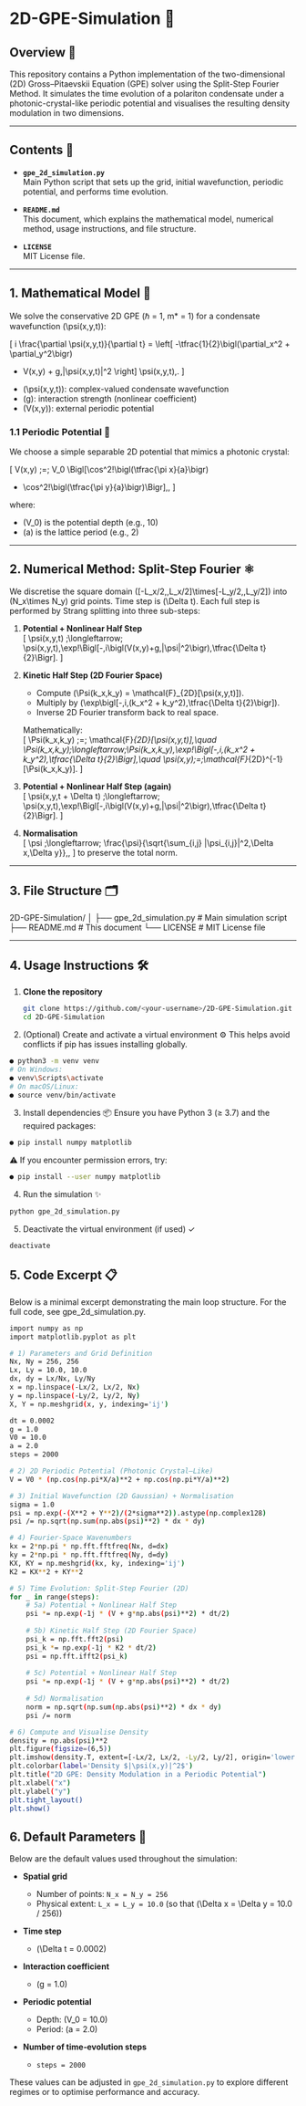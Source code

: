 # 2D-GPE-Simulation 🚀

## Overview 🌟

This repository contains a Python implementation of the two-dimensional (2D) Gross–Pitaevskii Equation (GPE) solver using the Split-Step Fourier Method. It simulates the time evolution of a polariton condensate under a photonic-crystal-like periodic potential and visualises the resulting density modulation in two dimensions.

---

## Contents 📂

- **`gpe_2d_simulation.py`**  
  Main Python script that sets up the grid, initial wavefunction, periodic potential, and performs time evolution.

- **`README.md`**  
  This document, which explains the mathematical model, numerical method, usage instructions, and file structure.

- **`LICENSE`**  
  MIT License file.

---

## 1. Mathematical Model 📐

We solve the conservative 2D GPE (ℏ = 1, m* = 1) for a condensate wavefunction \(\psi(x,y,t)\):

\[
i \frac{\partial \psi(x,y,t)}{\partial t}
= \left[ -\tfrac{1}{2}\bigl(\partial_x^2 + \partial_y^2\bigr)
+ V(x,y) + g\,|\psi(x,y,t)|^2 \right] \psi(x,y,t)\,.
\]

- \(\psi(x,y,t)\): complex-valued condensate wavefunction  
- \(g\): interaction strength (nonlinear coefficient)  
- \(V(x,y)\): external periodic potential  

### 1.1 Periodic Potential 📏

We choose a simple separable 2D potential that mimics a photonic crystal:

\[
V(x,y) \;=\; V_0 \Bigl[\cos^2\!\bigl(\tfrac{\pi x}{a}\bigr) 
+ \cos^2\!\bigl(\tfrac{\pi y}{a}\bigr)\Bigr]\,,
\]

where:  
- \(V_0\) is the potential depth (e.g., 10)  
- \(a\) is the lattice period (e.g., 2)

---

## 2. Numerical Method: Split-Step Fourier ⚛️

We discretise the square domain \([-L_x/2,\,L_x/2]\times[-L_y/2,\,L_y/2]\) into \(N_x\times N_y\) grid points. Time step is \(\Delta t\). Each full step is performed by Strang splitting into three sub-steps:

1. **Potential + Nonlinear Half Step**  
   \[
   \psi(x,y,t) 
   \;\longleftarrow\; 
   \psi(x,y,t)\,\exp\!\Bigl[-\,i\bigl(V(x,y)+g\,|\psi|^2\bigr)\,\tfrac{\Delta t}{2}\Bigr].
   \]

2. **Kinetic Half Step (2D Fourier Space)**  
   - Compute \(\Psi(k_x,k_y) = \mathcal{F}_{2D}[\psi(x,y,t)]\).  
   - Multiply by \(\exp\bigl[-\,i\,(k_x^2 + k_y^2)\,\tfrac{\Delta t}{2}\bigr]\).  
   - Inverse 2D Fourier transform back to real space.  

   Mathematically:  
   \[
   \Psi(k_x,k_y) \;=\; \mathcal{F}_{2D}[\psi(x,y,t)],\quad
   \Psi(k_x,k_y)\;\longleftarrow\;\Psi(k_x,k_y)\,\exp\!\Bigl[-\,i\,(k_x^2 + k_y^2)\,\tfrac{\Delta t}{2}\Bigr],\quad
   \psi(x,y)\;=\;\mathcal{F}_{2D}^{-1}[\Psi(k_x,k_y)].
   \]

3. **Potential + Nonlinear Half Step (again)**  
   \[
   \psi(x,y,t + \Delta t) 
   \;\longleftarrow\; 
   \psi(x,y,t)\,\exp\!\Bigl[-\,i\bigl(V(x,y)+g\,|\psi|^2\bigr)\,\tfrac{\Delta t}{2}\Bigr].
   \]

4. **Normalisation**  
   \[
   \psi \;\longleftarrow\; 
   \frac{\psi}{\sqrt{\sum_{i,j} |\psi_{i,j}|^2\,\Delta x\,\Delta y}}\,,
   \]
   to preserve the total norm.

---

## 3. File Structure 🗂️

2D-GPE-Simulation/
│
├── gpe_2d_simulation.py # Main simulation script
├── README.md # This document
└── LICENSE # MIT License file

---

## 4. Usage Instructions 🛠️

1. **Clone the repository**  
   ```bash
   git clone https://github.com/<your-username>/2D-GPE-Simulation.git
   cd 2D-GPE-Simulation
2. (Optional) Create and activate a virtual environment ⚙️
This helps avoid conflicts if pip has issues installing globally.
```bash
● python3 -m venv venv
# On Windows:
● venv\Scripts\activate
# On macOS/Linux:
● source venv/bin/activate
```
3. Install dependencies 📦
Ensure you have Python 3 (≥ 3.7) and the required packages:
```bash
● pip install numpy matplotlib
```
⚠️ If you encounter permission errors, try:
```bash
● pip install --user numpy matplotlib
```
4. Run the simulation ✨
```bash
python gpe_2d_simulation.py
```
5. Deactivate the virtual environment (if used) ✓
```bash
deactivate
```
## 5. Code Excerpt 📋
Below is a minimal excerpt demonstrating the main loop structure. For the full code, see gpe_2d_simulation.py.
```bash
import numpy as np
import matplotlib.pyplot as plt

# 1) Parameters and Grid Definition
Nx, Ny = 256, 256
Lx, Ly = 10.0, 10.0
dx, dy = Lx/Nx, Ly/Ny
x = np.linspace(-Lx/2, Lx/2, Nx)
y = np.linspace(-Ly/2, Ly/2, Ny)
X, Y = np.meshgrid(x, y, indexing='ij')

dt = 0.0002
g = 1.0
V0 = 10.0
a = 2.0
steps = 2000

# 2) 2D Periodic Potential (Photonic Crystal–Like)
V = V0 * (np.cos(np.pi*X/a)**2 + np.cos(np.pi*Y/a)**2)

# 3) Initial Wavefunction (2D Gaussian) + Normalisation
sigma = 1.0
psi = np.exp(-(X**2 + Y**2)/(2*sigma**2)).astype(np.complex128)
psi /= np.sqrt(np.sum(np.abs(psi)**2) * dx * dy)

# 4) Fourier-Space Wavenumbers
kx = 2*np.pi * np.fft.fftfreq(Nx, d=dx)
ky = 2*np.pi * np.fft.fftfreq(Ny, d=dy)
KX, KY = np.meshgrid(kx, ky, indexing='ij')
K2 = KX**2 + KY**2

# 5) Time Evolution: Split-Step Fourier (2D)
for _ in range(steps):
    # 5a) Potential + Nonlinear Half Step
    psi *= np.exp(-1j * (V + g*np.abs(psi)**2) * dt/2)
    
    # 5b) Kinetic Half Step (2D Fourier Space)
    psi_k = np.fft.fft2(psi)
    psi_k *= np.exp(-1j * K2 * dt/2)
    psi = np.fft.ifft2(psi_k)
    
    # 5c) Potential + Nonlinear Half Step
    psi *= np.exp(-1j * (V + g*np.abs(psi)**2) * dt/2)
    
    # 5d) Normalisation
    norm = np.sqrt(np.sum(np.abs(psi)**2) * dx * dy)
    psi /= norm

# 6) Compute and Visualise Density
density = np.abs(psi)**2
plt.figure(figsize=(6,5))
plt.imshow(density.T, extent=[-Lx/2, Lx/2, -Ly/2, Ly/2], origin='lower', cmap='inferno')
plt.colorbar(label='Density $|\psi(x,y)|^2$')
plt.title("2D GPE: Density Modulation in a Periodic Potential")
plt.xlabel("x")
plt.ylabel("y")
plt.tight_layout()
plt.show()
```

## 6. Default Parameters 🔧

Below are the default values used throughout the simulation:

- **Spatial grid**  
  - Number of points: `N_x = N_y = 256`  
  - Physical extent: `L_x = L_y = 10.0` (so that \(\Delta x = \Delta y = 10.0 / 256\))  

- **Time step**  
  - \(\Delta t = 0.0002\)  

- **Interaction coefficient**  
  - \(g = 1.0\)  

- **Periodic potential**  
  - Depth: \(V_0 = 10.0\)  
  - Period: \(a = 2.0\)  

- **Number of time‐evolution steps**  
  - `steps = 2000`  

These values can be adjusted in `gpe_2d_simulation.py` to explore different regimes or to optimise performance and accuracy.  
